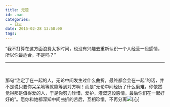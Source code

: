 ```yaml
---
title: 无题
id: .nan
categories:
  - 日志
date: 2015-02-28 13:58:00
tags:
---
```


“我不打算在这方面浪费太多时间，也没有兴趣去重新认识一个人经营一段感情，所以你最适合，不是吗？”

* * *

&nbsp;

那句“注定了在一起的人，无论中间发生过什么曲折，最终都会会在一起”的话，并不是说只要你呆呆地等就能等到对方啊！而是“无论中间经历了什么磨难，你依然觉得那是值得爱的人，于是你努力珍惜，爱护，灌溉这段感情，最后你们在一起好好的”。愿你和她都深知中间曲折的苦后，互相珍惜，不再分离![[心]](http://img.t.sinajs.cn/t4/appstyle/expression/ext/normal/40/hearta_org.gif "[心]")